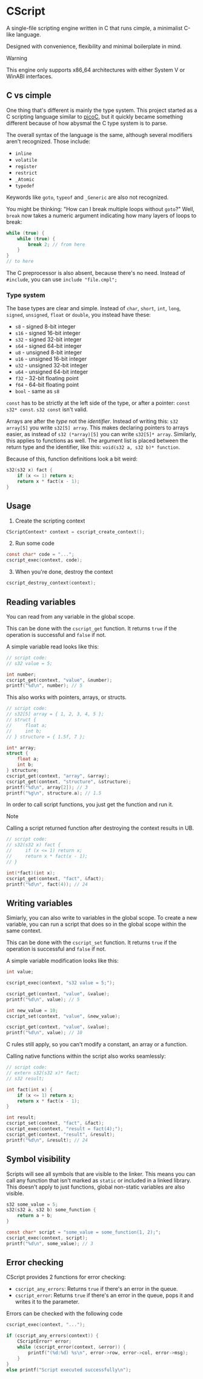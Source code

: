 # CScript

A single-file scripting engine written in C that runs cimple, a minimalist C-like language.

Designed with convenience, flexibility and minimal boilerplate in mind.

> [!WARNING]
> This engine only supports x86_64 architectures with either System V or WinABI interfaces.

## C vs cimple

One thing that's different is mainly the type system. This project started as a C scripting language similar to [picoC](https://github.com/jpoirier/picoc), but it quickly became something different because of how abysmal the C type system is to parse.

The overall syntax of the language is the same, although several modifiers aren't recognized. Those include:

- `inline`
- `volatile`
- `register`
- `restrict`
- `_Atomic`
- `typedef`

Keywords like `goto`, `typeof` and `_Generic` are also not recognized.

You might be thinking: "How can I break multiple loops without `goto`?" Well, `break` now takes a numeric argument indicating how many layers of loops to break:
```c
while (true) {
    while (true) {
        break 2; // from here
    }
}
// to here
```

The C preprocessor is also absent, because there's no need. Instead of `#include`, you can use `include "file.cmpl";`

### Type system

The base types are clear and simple. Instead of `char`, `short`, `int`, `long`, `signed`, `unsigned`, `float` or `double`, you instead have these:

- `s8` - signed 8-bit integer
- `s16` - signed 16-bit integer
- `s32` - signed 32-bit integer
- `s64` - signed 64-bit integer
- `u8` - unsigned 8-bit integer
- `u16` - unsigned 16-bit integer
- `u32` - unsigned 32-bit integer
- `u64` - unsigned 64-bit integer
- `f32` - 32-bit floating point
- `f64` - 64-bit floating point
- `bool` - same as `s8`

`const` has to be strictly at the left side of the type, or after a pointer: `const s32* const`. `s32 const` isn't valid.

Arrays are after the *type* not the *identifier*. Instead of writing this: `s32 array[5]` you write `s32[5] array`. This makes declaring pointers to arrays easier, as instead of `s32 (*array)[5]` you can write `s32[5]* array`. Similarly, this applies to functions as well. The argument list is placed between the return type and the identifier, like this: `void(s32 a, s32 b)* function`.

Because of this, function definitions look a bit weird:
```c
s32(s32 x) fact {
    if (x <= 1) return x;
    return x * fact(x - 1);
}
```

## Usage

1. Create the scripting context
```c
CScriptContext* context = cscript_create_context();
```
2. Run some code
```c
const char* code = "...";
cscript_exec(context, code);
```
3. When you're done, destroy the context
```c
cscript_destroy_context(context);
```

## Reading variables

You can read from any variable in the global scope.

This can be done with the `cscript_get` function. It returns `true` if the operation is successful and `false` if not.

A simple variable read looks like this:

```c
// script code:
// s32 value = 5;

int number;
cscript_get(context, "value", &number);
printf("%d\n", number); // 5
```
This also works with pointers, arrays, or structs.
```c
// script code:
// s32[5] array = { 1, 2, 3, 4, 5 };
// struct {
//     float a;
//     int b;
// } structure = { 1.5f, 7 };

int* array;
struct {
    float a;
    int b;
} structure;
cscript_get(context, "array", &array);
cscript_get(context, "structure", &structure);
printf("%d\n", array[2]); // 3
printf("%g\n", structure.a); // 1.5
```
In order to call script functions, you just get the function and run it.
> [!NOTE]
> Calling a script returned function after destroying the context results in UB.
```c
// script code:
// s32(s32 x) fact {
//     if (x <= 1) return x;
//     return x * fact(x - 1);
// }

int(*fact)(int x);
cscript_get(context, "fact", &fact);
printf("%d\n", fact(4)); // 24
```

## Writing variables

Simiarly, you can also write to variables in the global scope. To create a new variable, you can run a script that does so in the global scope within the same context.

This can be done with the `cscript_set` function. It returns `true` if the operation is successful and `false` if not.

A simple variable modification looks like this:
```c
int value;

cscript_exec(context, "s32 value = 5;");

cscript_get(context, "value", &value);
printf("%d\n", value); // 5

int new_value = 10;
cscript_set(context, "value", &new_value);

cscript_get(context, "value", &value);
printf("%d\n", value); // 10
```
C rules still apply, so you can't modify a constant, an array or a function.

Calling native functions within the script also works seamlessly:
```c
// script code:
// extern s32(s32 x)* fact;
// s32 result;

int fact(int x) {
    if (x <= 1) return x;
    return x * fact(x - 1);
}

int result;
cscript_set(context, "fact", &fact);
cscript_exec(context, "result = fact(4);");
cscript_get(context, "result", &result);
printf("%d\n", &result); // 24
```

## Symbol visibility

Scripts will see all symbols that are visible to the linker. This means you can call any function that isn't marked as `static` or included in a linked library. This doesn't apply to just functions, global non-static variables are also visible.
```c
s32 some_value = 5;
s32(s32 a, s32 b) some_function {
    return a + b;
}

const char* script = "some_value = some_function(1, 2);";
cscript_exec(context, script);
printf("%d\n", some_value); // 3
```

## Error checking

CScript provides 2 functions for error checking:
* `cscript_any_errors`: Returns `true` if there's an error in the queue.
* `cscript_error`: Returns `true` if there's an error in the queue, pops it and writes it to the parameter.

Errors can be checked with the following code
```c
cscript_exec(context, "...");

if (cscript_any_errors(context)) {
    CScriptError* error;
    while (cscript_error(context, &error)) {
        printf("(%d:%d) %s\n", error->row, error->col, error->msg);
    }
}
else printf("Script executed successfully\n");
```
